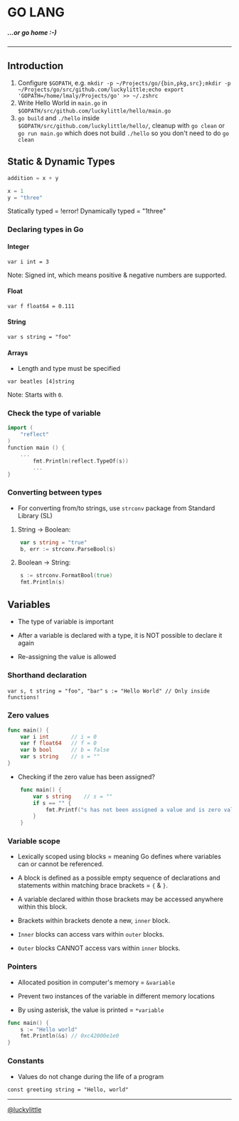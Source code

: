 # GO LANG

##### ...or go home :-)

---

## Introduction

1. Configure `$GOPATH`, e.g. `mkdir -p ~/Projects/go/{bin,pkg,src};mkdir -p ~/Projects/go/src/github.com/luckylittle;echo export 'GOPATH=/home/lmaly/Projects/go' >> ~/.zshrc`
2. Write Hello World in `main.go` in `$GOPATH/src/github.com/luckylittle/hello/main.go`
3. `go build` and `./hello` inside `$GOPATH/src/github.com/luckylittle/hello/`, cleanup with `go clean`
    or `go run main.go` which does not build `./hello` so you don't need to do `go clean`

## Static & Dynamic Types

```go
addition = x + y

x = 1
y = "three"
```

Statically typed = !error!
Dynamically typed = "1three"

### Declaring types in Go

#### Integer

`var i int = 3`

Note: Signed int, which means positive & negative numbers are supported.

#### Float

`var f float64 = 0.111`

#### String

`var s string = "foo"`

#### Arrays

* Length and type must be specified

`var beatles [4]string`

Note: Starts with `0`.

### Check the type of variable

```go
import (
    "reflect"
)
function main () {
    ...
        fmt.Println(reflect.TypeOf(s))
        ...
}
```

### Converting between types

* For converting from/to strings, use `strconv` package from Standard Library (SL)

1. String -> Boolean:

```go
    var s string = "true"
    b, err := strconv.ParseBool(s)
```

2. Boolean -> String:

```go
    s := strconv.FormatBool(true)
    fmt.Println(s)
```

## Variables

* The type of variable is important

* After a variable is declared with a type, it is NOT possible to declare it again

* Re-assigning the value is allowed

### Shorthand declaration

`var s, t string = "foo", "bar"`
`s := "Hello World" // Only inside functions!`

### Zero values

```go
func main() {
    var i int       // i = 0
    var f float64   // f = 0
    var b bool      // b = false
    var s string    // s = ""
}
```

* Checking if the zero value has been assigned?

```go
    func main() {
        var s string    // s = ""
        if s == "" {
            fmt.Printf("s has not been assigned a value and is zero valued")
        }
    }
```

### Variable scope

* Lexically scoped using blocks = meaning Go defines where variables can or cannot be referenced.

* A block is defined as a possible empty sequence of declarations and statements within matching brace brackets = `{` & `}`.

* A variable declared within those brackets may be accessed anywhere within this block.

* Brackets within brackets denote a new, `inner` block.

* `Inner` blocks can access vars within `outer` blocks.

* `Outer` blocks CANNOT access vars within `inner` blocks.

### Pointers

* Allocated position in computer's memory = `&variable`

* Prevent two instances of the variable in different memory locations

* By using asterisk, the value is printed = `*variable`

```go
func main() {
    s := "Hello world"
    fmt.Println(&s) // 0xc42000e1e0
}
```

### Constants

* Values do not change during the life of a program

`const greeting string = "Hello, world"`

---

[@luckylittle](https://github.com/luckylittle)
